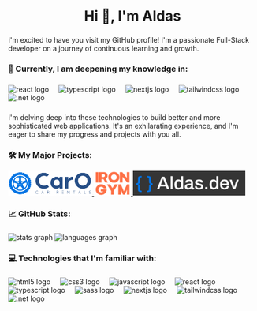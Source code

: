 <h1 align="center">Hi 👋, I'm Aldas</h1>

###

<p align="left">I'm excited to have you visit my GitHub profile! I'm a passionate Full-Stack developer on a journey of continuous learning and growth.</p>

###

<h3 align="left">🌱 Currently, I am deepening my knowledge in:</h3>

###

<div align="left">
  <img src="https://cdn.jsdelivr.net/gh/devicons/devicon/icons/react/react-original.svg" height="40" alt="react logo"  />
  <img width="12" />
  <img src="https://cdn.jsdelivr.net/gh/devicons/devicon/icons/typescript/typescript-original.svg" height="40" alt="typescript logo"  />
  <img width="12" />
  <img src="https://cdn.jsdelivr.net/gh/devicons/devicon/icons/nextjs/nextjs-original.svg" height="40" alt="nextjs logo"  />
  <img width="12" />
  <img src="https://cdn.jsdelivr.net/gh/devicons/devicon/icons/tailwindcss/tailwindcss-original.svg" height="40" width="40" alt="tailwindcss logo"  />
  <img width="12" />
  <img src="https://cdn.jsdelivr.net/gh/devicons/devicon@latest/icons/dot-net/dot-net-plain.svg" height="40" alt=".net logo" />
</div>

###

<p align="left">I'm delving deep into these technologies to build better and more sophisticated web applications. It's an exhilarating experience, and I'm eager to share my progress and projects with you all.</p>

###

<h3 align="left">🛠️ My Major Projects:</h3>

<p align="left">
  <a href="https://github.com/aldask/car-rental" target="_blank">
    <img src="https://github.com/aldask/car-rental/raw/main/public/logo.png" alt="CarO Car Rentals" width="170" height="50" />
  </a>
  <a href="https://github.com/aldask/gym" target="_blank">
    <img src="https://github.com/aldask/gym/raw/main/public/logo.png" alt="Iron Gym" width="75" height="50" />
  </a>
  <a href="https://github.com/aldask/aldas-portfolio" target="_blank">
    <img src="https://github.com/aldask/aldas-portfolio/raw/main/public/logo.png" alt="Portfolio" width="228" height="50" />
  </a>
</p>

###

<h3 align="left">📈 GitHub Stats:</h3>

###

<div align="left">
  <img src="https://github-readme-stats.vercel.app/api?username=aldask&hide_title=false&hide_rank=true&show_icons=true&include_all_commits=true&count_private=true&disable_animations=false&theme=dracula&locale=en&hide_border=false&order=1" height="150" alt="stats graph"  />
  <img src="https://github-readme-stats.vercel.app/api/top-langs?username=aldask&locale=en&hide_title=false&layout=compact&card_width=320&langs_count=5&theme=dracula&hide_border=false&order=2" height="150" alt="languages graph"  />
</div>

###

<h3 align="left">💻 Technologies that I'm familiar with:</h3>

###

<div align="left">
  <img src="https://cdn.jsdelivr.net/gh/devicons/devicon/icons/html5/html5-original.svg" height="40" alt="html5 logo"  />
  <img width="12" />
  <img src="https://cdn.jsdelivr.net/gh/devicons/devicon/icons/css3/css3-original.svg" height="40" alt="css3 logo"  />
  <img width="12" />
  <img src="https://cdn.jsdelivr.net/gh/devicons/devicon/icons/javascript/javascript-original.svg" height="40" alt="javascript logo"  />
  <img width="12" />
  <img src="https://cdn.jsdelivr.net/gh/devicons/devicon/icons/react/react-original.svg" height="40" alt="react logo"  />
  <img width="12" />
  <img src="https://cdn.jsdelivr.net/gh/devicons/devicon/icons/typescript/typescript-original.svg" height="40" alt="typescript logo"  />
  <img width="12" />
  <img src="https://cdn.jsdelivr.net/gh/devicons/devicon/icons/sass/sass-original.svg" height="40" alt="sass logo"  />
  <img width="12" />
  <img src="https://cdn.jsdelivr.net/gh/devicons/devicon/icons/nextjs/nextjs-original.svg" height="40" alt="nextjs logo"  />
  <img width="12" />
  <img src="https://cdn.jsdelivr.net/gh/devicons/devicon/icons/tailwindcss/tailwindcss-original.svg" height="40" alt="tailwindcss logo"  />
  <img width="12" />
  <img src="https://cdn.jsdelivr.net/gh/devicons/devicon@latest/icons/dot-net/dot-net-plain.svg" height="40" alt=".net logo" />
</div>

###
